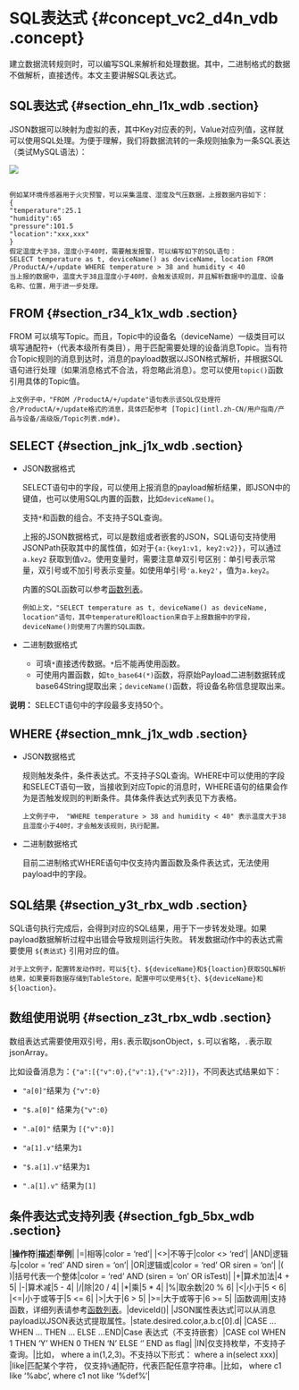 # SQL表达式 {#concept_vc2_d4n_vdb .concept}

建立数据流转规则时，可以编写SQL来解析和处理数据。其中，二进制格式的数据不做解析，直接透传。本文主要讲解SQL表达式。

## SQL表达式 {#section_ehn_l1x_wdb .section}

JSON数据可以映射为虚拟的表，其中Key对应表的列，Value对应列值，这样就可以使用SQL处理。为便于理解，我们将数据流转的一条规则抽象为一条SQL表达（类试MySQL语法）：

![](http://static-aliyun-doc.oss-cn-hangzhou.aliyuncs.com/assets/img/7487/15489223723123_zh-CN.png)

```

例如某环境传感器用于火灾预警，可以采集温度、湿度及气压数据，上报数据内容如下：
{
"temperature":25.1
"humidity":65
"pressure":101.5
"location":"xxx,xxx"
}
假定温度大于38，湿度小于40时，需要触发报警，可以编写如下的SQL语句：
SELECT temperature as t, deviceName() as deviceName, location FROM /ProductA/+/update WHERE temperature > 38 and humidity < 40
当上报的数据中，温度大于38且湿度小于40时，会触发该规则，并且解析数据中的温度、设备名称、位置，用于进一步处理。
```

## FROM {#section_r34_k1x_wdb .section}

FROM 可以填写Topic。而且，Topic中的设备名（deviceName）一级类目可以填写通配符`+`（代表本级所有类目），用于匹配需要处理的设备消息Topic。当有符合Topic规则的消息到达时，消息的payload数据以JSON格式解析，并根据SQL语句进行处理（如果消息格式不合法，将忽略此消息）。您可以使用`topic()`函数引用具体的Topic值。

```
上文例子中，"FROM /ProductA/+/update"语句表示该SQL仅处理符合/ProductA/+/update格式的消息，具体匹配参考 [Topic](intl.zh-CN/用户指南/产品与设备/高级版/Topic列表.md#)。

```

## SELECT {#section_jnk_j1x_wdb .section}

-   JSON数据格式

    SELECT语句中的字段，可以使用上报消息的payload解析结果，即JSON中的键值，也可以使用SQL内置的函数，比如`deviceName()`。

    支持`*`和函数的组合。不支持子SQL查询。

    上报的JSON数据格式，可以是数组或者嵌套的JSON，SQL语句支持使用JSONPath获取其中的属性值，如对于`{a:{key1:v1, key2:v2}}`，可以通过`a.key2` 获取到值`v2`。使用变量时，需要注意单双引号区别：单引号表示常量，双引号或不加引号表示变量。如使用单引号`'a.key2'`，值为`a.key2`。

    内置的SQL函数可以参考[函数列表](intl.zh-CN/用户指南/规则引擎/数据流转/函数列表.md#)。

    ```
    例如上文，"SELECT temperature as t, deviceName() as deviceName, location"语句，其中temperature和loaction来自于上报数据中的字段，deviceName()则使用了内置的SQL函数。
    
    ```

-   二进制数据格式
    -   可填`*`直接透传数据。`*`后不能再使用函数。
    -   可使用内置函数，如`to_base64(*)`函数，将原始Payload二进制数据转成base64String提取出来；`deviceName()`函数，将设备名称信息提取出来。

**说明：** SELECT语句中的字段最多支持50个。

## WHERE {#section_mnk_j1x_wdb .section}

-   JSON数据格式

    规则触发条件，条件表达式。不支持子SQL查询。WHERE中可以使用的字段和SELECT语句一致，当接收到对应Topic的消息时，WHERE语句的结果会作为是否触发规则的判断条件。具体条件表达式列表见下方表格。

    ```
    上文例子中， "WHERE temperature > 38 and humidity < 40" 表示温度大于38且湿度小于40时，才会触发该规则，执行配置。
    ```

-   二进制数据格式

    目前二进制格式WHERE语句中仅支持内置函数及条件表达式，无法使用payload中的字段。


## SQL结果 {#section_y3t_rbx_wdb .section}

SQL语句执行完成后，会得到对应的SQL结果，用于下一步转发处理。如果payload数据解析过程中出错会导致规则运行失败。 转发数据动作中的表达式需要使用 `${表达式}` 引用对应的值。

```
对于上文例子，配置转发动作时，可以${t}、${deviceName}和${loaction}获取SQL解析结果，如果要将数据存储到TableStore，配置中可以使用${t}、${deviceName}和${loaction}。

```

## 数组使用说明 {#section_z3t_rbx_wdb .section}

数组表达式需要使用双引号，用`$.`表示取jsonObject，`$.`可以省略，`.`表示取jsonArray。

比如设备消息为：`{"a":[{"v":0},{"v":1},{"v":2}]}`，不同表达式结果如下：

-   `"a[0]"`结果为 `{"v":0}`
-   `"$.a[0]"` 结果为`{"v":0}` 
-   `".a[0]"` 结果为 `[{"v":0}]`

-   `"a[1].v"`结果为`1`
-   `"$.a[1].v"`结果为`1`
-   `".a[1].v"` 结果为`[1]`

## 条件表达式支持列表 {#section_fgb_5bx_wdb .section}

|**操作符**|**描述**|**举例**|
|=|相等|color = ‘red’|
|<\>|不等于|color <\> ‘red’|
|AND|逻辑与|color = ‘red’ AND siren = ‘on’|
|OR|逻辑或|color = ‘red’ OR siren = ‘on’|
|\( \)|括号代表一个整体|color = ‘red’ AND \(siren = ‘on’ OR isTest\)|
|+|算术加法|4 + 5|
|-|算术减|5 - 4|
|/|除|20 / 4|
|\*|乘|5 \* 4|
|%|取余数|20 % 6|
|<|小于|5 < 6|
|<=|小于或等于|5 <= 6|
|\>|大于|6 \> 5|
|\>=|大于或等于|6 \>= 5|
|函数调用|支持函数，详细列表请参考[函数列表](intl.zh-CN/用户指南/规则引擎/数据流转/函数列表.md#)。|deviceId\(\)|
|JSON属性表达式|可以从消息payload以JSON表达式提取属性。|state.desired.color,a.b.c\[0\].d|
|CASE … WHEN … THEN … ELSE …END|Case 表达式（不支持嵌套）|CASE col WHEN 1 THEN ‘Y’ WHEN 0 THEN ‘N’ ELSE ‘’ END as flag|
|IN|仅支持枚举，不支持子查询。|比如， where a in\(1,2,3\)。不支持以下形式： where a in\(select xxx\)|
|like|匹配某个字符， 仅支持`%`通配符，代表匹配任意字符串。|比如， where c1 like ‘%abc’, where c1 not like ‘%def%’|

